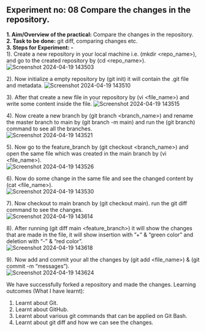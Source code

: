 ## Experiment no: 08 Compare the changes in the repository.
**1. Aim/Overview of the practical:** Compare the changes in the repository.   
**2. Task to be done:** git diff, comparing changes etc.  
**3. Steps for Experiment: -**    
1). Create a new repository in your local machine i.e. (mkdir <repo_name>), and go to the created repository by (cd <repo_name>).  
![Screenshot 2024-04-19 143503](https://github.com/adarshkrsingh07/Pract_Sem04/assets/123314058/b03239c9-31be-4a4a-9ead-cba2e9b59eaa)

2). Now initialize a empty repository by (git init) it will contain the .git file and metadata.  ![Screenshot 2024-04-19 143510](https://github.com/adarshkrsingh07/Pract_Sem04/assets/123314058/cf971ef7-6521-4e82-b697-c20d94aa3418)

3). After that create a new file in your repository by (vi <file_name>) and write some content inside the file.
  ![Screenshot 2024-04-19 143515](https://github.com/adarshkrsingh07/Pract_Sem04/assets/123314058/c3c4d630-5801-4052-b203-755be6a95d9b)

4). Now create a new branch by (git branch <branch_name>) and rename the master branch to main by (git branch -m main) and run the (git branch) command to see all the branches.    
![Screenshot 2024-04-19 143521](https://github.com/adarshkrsingh07/Pract_Sem04/assets/123314058/71d79106-937b-423b-b9d7-90a890393032)

5). Now go to the feature_branch by (git checkout <branch_name>) and open the same file which was created in the main branch by (vi <file_name>).  
![Screenshot 2024-04-19 143526](https://github.com/adarshkrsingh07/Pract_Sem04/assets/123314058/e35a8895-97ac-4639-a57f-efab40d8f084)

6). Now do some change in the same file and see the changed content by (cat <file_name>).  
![Screenshot 2024-04-19 143530](https://github.com/adarshkrsingh07/Pract_Sem04/assets/123314058/8073ff90-ce0c-4989-9825-95ccd3f9d6bb)

7). Now checkout to main branch by (git checkout main). run the git diff command to see the changes.  
![Screenshot 2024-04-19 143614](https://github.com/adarshkrsingh07/Pract_Sem04/assets/123314058/f1d17f6f-230d-49f4-8e1c-53bbaa3d18fc)

8). After running (git diff main <feature_branch>) it will show the changes that are made in the file, it will show insertion with ”+” & “green color” and deletion with “-” & “red color”.    
![Screenshot 2024-04-19 143618](https://github.com/adarshkrsingh07/Pract_Sem04/assets/123314058/553156af-e1bd-4bfd-b4e7-7f807566149e)

9). Now add and commit your all the changes by (git add <file_name>) & (git commit -m “messages”).    
![Screenshot 2024-04-19 143624](https://github.com/adarshkrsingh07/Pract_Sem04/assets/123314058/2c7a9696-c5fe-4252-b774-a47d5e864906)

We have successfully forked a repository and made the changes.
Learning outcomes (What I have learnt):
1. Learnt about Git.
2. Learnt about GitHub.
3. Learnt about various git commands that can be applied on Git Bash.
4. Learnt about git diff and how we can see the changes.
